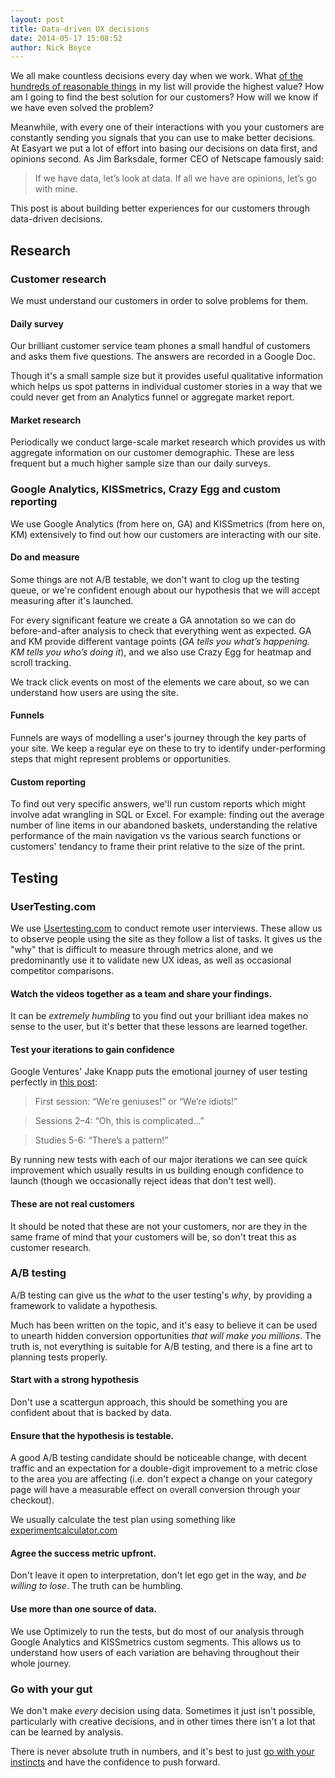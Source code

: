 ```yaml
---
layout: post
title: Data-driven UX decisions
date: 2014-05-17 15:08:52
author: Nick Boyce
---
```


We all make countless decisions every day when we work. What [of the hundreds of reasonable things](http://blog.samaltman.com/super-successful-companies) in my list will provide the highest value? How am I going to find the best solution for our customers? How will we know if we have even solved the problem?

Meanwhile, with every one of their interactions with you your customers are constantly sending you signals that you can use to make better decisions. At Easyart we put a lot of effort into basing our decisions on data first, and opinions second. As Jim Barksdale, former CEO of Netscape famously said:

> If we have data, let’s look at data. If all we have are opinions, let’s go with mine.

This post is about building better experiences for our customers through data-driven decisions.

## Research

### Customer research
We must understand our customers in order to solve problems for them.

#### Daily survey
Our brilliant customer service team phones a small handful of customers and asks them five questions. The answers are recorded in a Google Doc.

Though it's a small sample size but it provides useful qualitative information which helps us spot patterns in individual customer stories in a way that we could never get from an Analytics funnel or aggregate market report.

#### Market research
Periodically we conduct large-scale market research which provides us with aggregate information on our customer demographic. These are less frequent but a much higher sample size than our daily surveys.

### Google Analytics, KISSmetrics, Crazy Egg and custom reporting
We use Google Analytics (from here on, GA) and KISSmetrics (from here on, KM) extensively to find out how our customers are interacting with our site.

#### Do and measure
Some things are not A/B testable, we don't want to clog up the testing queue, or we're confident enough about our hypothesis that we will accept measuring after it's launched.

For every significant feature we create a GA annotation so we can do before-and-after analysis to check that everything went as expected. GA and KM provide different vantage points (*GA tells you what’s happening. KM tells you who’s doing it*), and we also use Crazy Egg for heatmap and scroll tracking.

We track click events on most of the elements we care about, so we can understand how users are using the site.

#### Funnels
Funnels are ways of modelling a user's journey through the key parts of your site. We keep a regular eye on these to try to identify under-performing steps that might represent problems or opportunities.

#### Custom reporting
To find out very specific answers, we'll run custom reports which might involve adat wrangling in SQL or Excel. For example: finding out the average number of line items in our abandoned baskets, understanding the relative performance of the main navigation vs the various search functions or customers' tendancy to frame their print relative to the size of the print.

## Testing

### UserTesting.com
We use [Usertesting.com](http://www.usertesting.com) to conduct remote user interviews. These allow us to observe people using the site as they follow a list of tasks. It gives us the "why" that is difficult to measure through metrics alone, and we predominantly use it to validate new UX ideas, as well as occasional competitor comparisons.

#### Watch the videos together as a team and share your findings.
It can be *extremely humbling* to you find out your brilliant idea makes no sense to the user, but it's better that these lessons are learned together.

#### Test your iterations to gain confidence
Google Ventures' Jake Knapp puts the emotional journey of user testing perfectly in [this post](http://www.gv.com/lib/the-product-design-sprint-validateday5):

> First session: “We’re geniuses!” or “We’re idiots!”

> Sessions 2–4: “Oh, this is complicated…”

> Studies 5-6: “There’s a pattern!”

By running new tests with each of our major iterations we can see quick improvement which usually results in us building enough confidence to launch (though we occasionally reject ideas that don't test well).

#### These are not real customers
It should be noted that these are not your customers, nor are they in the same frame of mind that your customers will be, so don't treat this as customer research.

### A/B testing
A/B testing can give us the *what* to the user testing's *why*, by providing a framework to validate a hypothesis.

Much has been written on the topic, and it's easy to believe it can be used to unearth hidden conversion opportunities *that will make you millions*. The truth is, not everything is suitable for A/B testing, and there is a fine art to planning tests properly.

#### Start with a strong hypothesis
Don't use a scattergun approach, this should be something you are confident about that is backed by data.

#### Ensure that the hypothesis is testable.
A good A/B testing candidate should be noticeable change, with decent traffic and an expectation for a double-digit improvement to a metric close to the area you are affecting (i.e. don't expect a change on your category page will have a measurable effect on overall conversion through your checkout).

We usually calculate the test plan using something like [experimentcalculator.com](http://www.experimentcalculator.com/)

#### Agree the success metric upfront.
Don't leave it open to interpretation, don't let ego get in the way, and *be willing to lose*. The truth can be humbling.

#### Use more than one source of data.
We use Optimizely to run the tests, but do most of our analysis through Google Analytics and KISSmetrics custom segments. This allows us to understand how users of each variation are behaving throughout their whole journey.

### Go with your gut
We don't make *every* decision using data. Sometimes it just isn't possible, particularly with creative decisions, and in other times there isn't a lot that can be learned by analysis.

There is never absolute truth in numbers, and it's best to just [go with your instincts](http://www.gv.com/lib/design-instinct-vs-data) and have the confidence to push forward.
